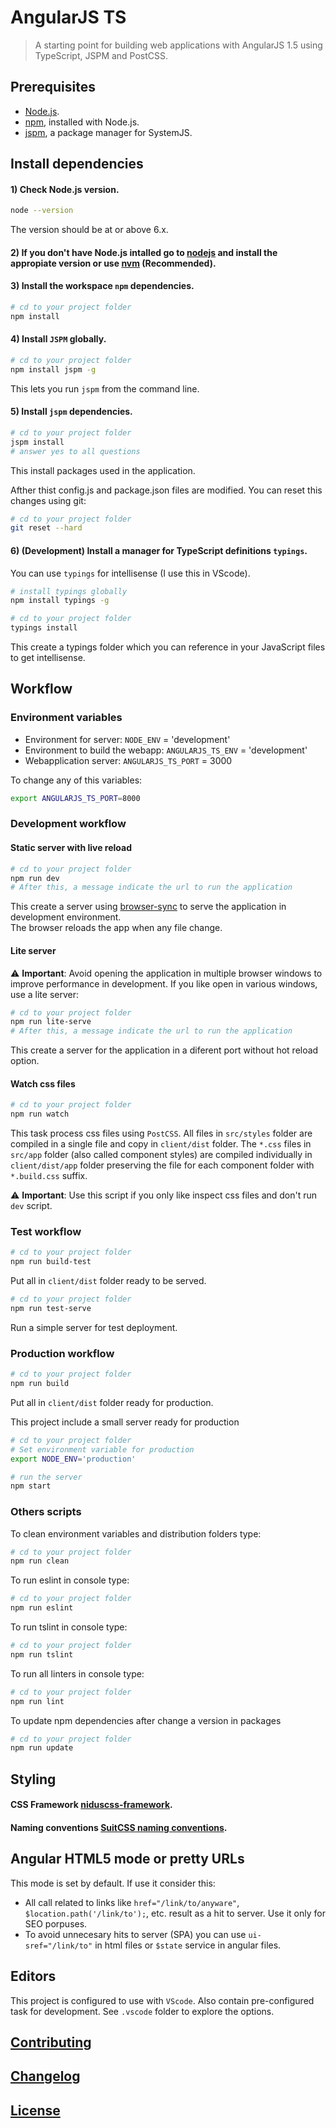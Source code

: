 # AngularJS TS

> A starting point for building web applications with AngularJS 1.5 using TypeScript, JSPM and PostCSS.


## Prerequisites

- [Node.js](https://nodejs.org/en/download/).
- [npm](https://www.npmjs.com/), installed with Node.js.
- [jspm](http://jspm.io/), a package manager for SystemJS.


## Install dependencies

#### 1) Check Node.js version.
```sh
node --version
```
The version should be at or above 6.x.

#### 2) If you don't have Node.js intalled go to [nodejs](https://nodejs.org/en/download/) and install the appropiate version or use [nvm](http://www.sergiolepore.net/2014/06/30/nvm-instalando-y-usando-node-version-manager/) (Recommended).

#### 3) Install the workspace `npm` dependencies.
```sh
# cd to your project folder
npm install
```

#### 4) Install `JSPM` globally.
```sh
# cd to your project folder
npm install jspm -g
```
This lets you run `jspm` from the command line.

#### 5) Install `jspm` dependencies.
```sh
# cd to your project folder
jspm install
# answer yes to all questions
```
This install packages used in the application.

Afther thist config.js and package.json files are modified. You can reset this changes using git:

```sh
# cd to your project folder
git reset --hard
```

#### 6) (Development) Install a manager for TypeScript definitions `typings`.
You can use `typings` for intellisense (I use this in VScode).

```sh
# install typings globally
npm install typings -g

# cd to your project folder
typings install
```
This create a typings folder which you can reference in your JavaScript files to get intellisense.


## Workflow

### Environment variables

- Environment for server: `NODE_ENV` = 'development'
- Environment to build the webapp: `ANGULARJS_TS_ENV` = 'development'
- Webapplication server: `ANGULARJS_TS_PORT` = 3000

To change any of this variables:

```sh
export ANGULARJS_TS_PORT=8000
```

### Development workflow

#### Static server with live reload
```sh
# cd to your project folder
npm run dev
# After this, a message indicate the url to run the application
```
This create a server using [browser-sync](https://www.npmjs.com/package/browser-sync) to serve the application in development environment.  
The browser reloads the app when any file change.

#### Lite server
:warning: **Important**: Avoid opening the application in multiple browser windows to improve performance in development.
If you like open in various windows, use a lite server:

```sh
# cd to your project folder
npm run lite-serve
# After this, a message indicate the url to run the application
```
This create a server for the application in a diferent port without hot reload option.

#### Watch css files
```sh
# cd to your project folder
npm run watch
```

This task process css files using `PostCSS`. All files in `src/styles` folder are compiled in a single file and copy in `client/dist`
folder. The `*.css` files in `src/app` folder (also called component styles) are compiled individually in `client/dist/app` folder preserving the file for each component folder with `*.build.css` suffix.

:warning: **Important**: Use this script if you only like inspect css files and don't run `dev` script.

### Test workflow
```sh
# cd to your project folder
npm run build-test
```
Put all in `client/dist` folder ready to be served.

```sh
# cd to your project folder
npm run test-serve
```
Run a simple server for test deployment.

### Production workflow
```sh
# cd to your project folder
npm run build
```
Put all in `client/dist` folder ready for production.

This project include a small server ready for production

```sh
# cd to your project folder
# Set environment variable for production
export NODE_ENV='production'

# run the server
npm start
```

### Others scripts

To clean environment variables and distribution folders type:

```sh
# cd to your project folder
npm run clean
```

To run eslint in console type:

```sh
# cd to your project folder
npm run eslint
```

To run tslint in console type:

```sh
# cd to your project folder
npm run tslint
```

To run all linters in console type:

```sh
# cd to your project folder
npm run lint
```

To update npm dependencies after change a version in packages

```sh
# cd to your project folder
npm run update
```


## Styling

#### CSS Framework **[niduscss-framework](https://github.com/nimedev/niduscss-framework)**.

#### Naming conventions **[SuitCSS naming conventions](https://github.com/suitcss/suit/blob/master/doc/naming-conventions.md)**.

## Angular HTML5 mode or pretty URLs

This mode is set by default. If use it consider this:

- All call related to links like `href="/link/to/anyware"`, `$location.path('/link/to');`, etc. result as a hit to server. Use it only for SEO porpuses.
- To avoid unnecesary hits to server (SPA) you can use `ui-sref="/link/to"` in html files or `$state` service in angular files.


## Editors
This project is configured to use with `VScode`. Also contain pre-configured task for development. See `.vscode` folder to explore the options.


## [Contributing](CONTRIBUTING.md)


## [Changelog](CHANGELOG.md)


## [License](LICENSE.md)